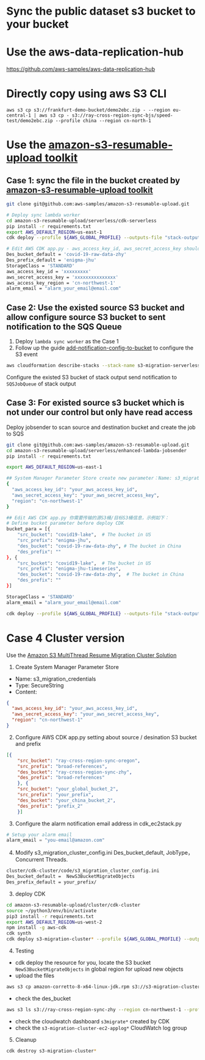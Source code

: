 # Sync the public dataset s3 bucket to your bucket

# Use the aws-data-replication-hub

https://github.com/aws-samples/aws-data-replication-hub

# Directly copy using aws S3 CLI

```
aws s3 cp s3://frankfurt-demo-bucket/demo2ebc.zip - --region eu-central-1 | aws s3 cp - s3://ray-cross-region-sync-bjs/speed-test/demo2ebc.zip --profile china --region cn-north-1
```

# Use the [amazon-s3-resumable-upload toolkit](https://github.com/aws-samples/amazon-s3-resumable-upload)

## Case 1: sync the file in the bucket created by [amazon-s3-resumable-upload toolkit](https://github.com/aws-samples/amazon-s3-resumable-upload)

```bash
git clone git@github.com:aws-samples/amazon-s3-resumable-upload.git

# Deploy sync lambda worker
cd amazon-s3-resumable-upload/serverless/cdk-serverless
pip install -r requirements.txt
export AWS_DEFAULT_REGION=us-east-1
cdk deploy --profile ${AWS_GLOBAL_PROFILE} --outputs-file "stack-outputs.json"

# Edit AWS CDK app.py - aws_access_key_id, aws_secret_access_key should be edit Lambda environment variables after deployment
Des_bucket_default = 'covid-19-raw-data-zhy'
Des_prefix_default = 'enigma-jhu'
StorageClass = 'STANDARD'
aws_access_key_id = 'xxxxxxxxx'
aws_secret_access_key = 'xxxxxxxxxxxxxxx'
aws_access_key_region = 'cn-northwest-1'
alarm_email = "alarm_your_email@email.com"
```

## Case 2: Use the existed source S3 bucket and allow configure source S3 bucket to sent notification to the SQS Queue
1. Deploy `lambda sync worker` as the Case 1 
2. Follow up the guide [add-notification-config-to-bucket](https://docs.aws.amazon.com/AmazonS3/latest/dev/ways-to-add-notification-config-to-bucket.html) to configure the S3 event

```bash
aws cloudformation describe-stacks --stack-name s3-migration-serverless --query "Stacks[0].Outputs"
```
Configure the existed S3 bucket of stack output send notification to `SQSJobQueue` of stack output


## Case 3: For existed source s3 bucket which is not under our control but only have read access
Deploy jobsender to scan source and destination bucket and create the job to SQS

```bash
git clone git@github.com:aws-samples/amazon-s3-resumable-upload.git
cd amazon-s3-resumable-upload/serverless/enhanced-lambda-jobsender
pip install -r requirements.txt

export AWS_DEFAULT_REGION=us-east-1

## System Manager Parameter Store create new parameter：Name: s3_migration_credentials, Tier: Standard, Type: SecureString
{
  "aws_access_key_id": "your_aws_access_key_id",
  "aws_secret_access_key": "your_aws_secret_access_key",
  "region": "cn-northwest-1"
}

## Edit AWS CDK app.py 你需要传输的源S3桶/目标S3桶信息，示例如下：
# Define bucket parameter before deploy CDK
bucket_para = [{
    "src_bucket": "covid19-lake",  # The bucket in US
    "src_prefix": "enigma-jhu",
    "des_bucket": "covid-19-raw-data-zhy", # The bucket in China
    "des_prefix": ""
}, {
    "src_bucket": "covid19-lake",  # The bucket in US
    "src_prefix": "enigma-jhu-timeseries",
    "des_bucket": "covid-19-raw-data-zhy",  # The bucket in China
    "des_prefix": ""
}]

StorageClass = 'STANDARD'
alarm_email = "alarm_your_email@email.com"

cdk deploy --profile ${AWS_GLOBAL_PROFILE} --outputs-file "stack-outputs.json"
```

# Case 4 Cluster version
Use the [Amazon S3 MultiThread Resume Migration Cluster Solution](https://github.com/aws-samples/amazon-s3-resumable-upload/blob/master/cluster/README-English.md)

1. Create System Manager Parameter Store

- Name: s3_migration_credentials
- Type: SecureString
- Content: 
```json
{
  "aws_access_key_id": "your_aws_access_key_id",
  "aws_secret_access_key": "your_aws_secret_access_key",
  "region": "cn-northwest-1"
}
```

2. Configure AWS CDK  app.py setting about source / desination S3 bucket and prefix

```json
[{
    "src_bucket": "ray-cross-region-sync-oregon",
    "src_prefix": "broad-references",
    "des_bucket": "ray-cross-region-sync-zhy",
    "des_prefix": "broad-references"
    }, {
    "src_bucket": "your_global_bucket_2",
    "src_prefix": "your_prefix",
    "des_bucket": "your_china_bucket_2",
    "des_prefix": "prefix_2"
    }]
```

3. Configure the alarm notification email address in cdk_ec2stack.py

```python
# Setup your alarm email
alarm_email = "you-email@amazon.com"
```

4. Modify s3_migration_cluster_config.ini Des_bucket_default, JobType，Concurrent Threads.
```bash
cluster/cdk-cluster/code/s3_migration_cluster_config.ini
Des_bucket_default =  NewS3BucketMigrateObjects
Des_prefix_default = your_prefix/
```

3. deploy CDK

```bash
cd amazon-s3-resumable-upload/cluster/cdk-cluster
source ~/python3/env/bin/activate
pip3 install -r requirements.txt
export AWS_DEFAULT_REGION=us-west-2
npm install -g aws-cdk
cdk synth
cdk deploy s3-migration-cluster* --profile ${AWS_GLOBAL_PROFILE} --outputs-file "stack-outputs.json"
```

4. Testing

- cdk deploy the resource for you, locate the S3 bucket `NewS3BucketMigrateObjects` in global region for upload new objects
- upload the files 
```bash
aws s3 cp amazon-corretto-8-x64-linux-jdk.rpm s3://s3-migration-cluster-reso-s3migratebucket676429fa-lt3gfz9nbfn7/crr-ningxia/
```
- check the des_bucket
```bash
aws s3 ls s3://ray-cross-region-sync-zhy --region cn-northwest-1 --profile china
```
- check the cloudwatch dashboard `s3migrate*` created by CDK
- check the `s3-migration-cluster-ec2-applog*` CloudWatch log group

5. Cleanup
```bash
cdk destroy s3-migration-cluster*
```